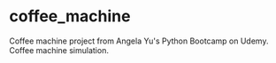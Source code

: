 # coffee_machine
Coffee machine project from Angela Yu's Python Bootcamp on Udemy. Coffee machine simulation.
